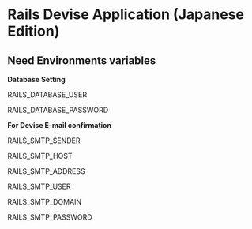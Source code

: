 # Rails Devise Application (Japanese Edition)

## Need Environments variables

**Database Setting**

RAILS_DATABASE_USER

RAILS_DATABASE_PASSWORD

**For Devise E-mail confirmation**

RAILS_SMTP_SENDER

RAILS_SMTP_HOST

RAILS_SMTP_ADDRESS

RAILS_SMTP_USER

RAILS_SMTP_DOMAIN

RAILS_SMTP_PASSWORD
